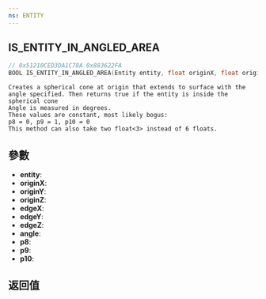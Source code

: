 ```yaml
---
ns: ENTITY
---
```

## IS_ENTITY_IN_ANGLED_AREA

```c
// 0x51210CED3DA1C78A 0x883622FA
BOOL IS_ENTITY_IN_ANGLED_AREA(Entity entity, float originX, float originY, float originZ, float edgeX, float edgeY, float edgeZ, float angle, BOOL p8, BOOL p9, Any p10);
```

```
Creates a spherical cone at origin that extends to surface with the angle specified. Then returns true if the entity is inside the spherical cone  
Angle is measured in degrees.  
These values are constant, most likely bogus:  
p8 = 0, p9 = 1, p10 = 0  
This method can also take two float<3> instead of 6 floats.  
```

## 參數
* **entity**: 
* **originX**: 
* **originY**: 
* **originZ**: 
* **edgeX**: 
* **edgeY**: 
* **edgeZ**: 
* **angle**: 
* **p8**: 
* **p9**: 
* **p10**: 

## 返回值
